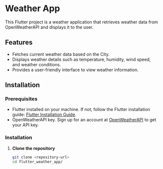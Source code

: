 # Weather App

This Flutter project is a weather application that retrieves weather data from OpenWeatherAPI and displays it to the user.

## Features

- Fetches current weather data based on the City.
- Displays weather details such as temperature, humidity, wind speed, and weather conditions.
- Provides a user-friendly interface to view weather information.

## Installation

### Prerequisites

- Flutter installed on your machine. If not, follow the Flutter installation guide: [Flutter Installation Guide](https://flutter.dev/docs/get-started/install).
- OpenWeatherAPI key. Sign up for an account at [OpenWeatherAPI](https://home.openweathermap.org/users/sign_up) to get your API key.

### Installation

1. **Clone the repository**

   ```bash
   git clone <repository-url>
   cd flutter_weather_app/
